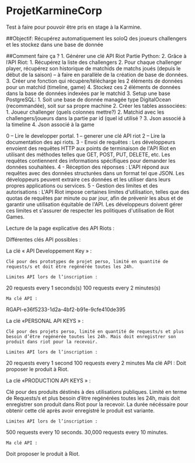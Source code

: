 # ProjetKarmineCorp
Test à faire pour pouvoir être pris en stage à la Karmine.

##Objectif:
Récupérez automatiquement les soloQ des joueurs challengers et les stockez dans une base de donnée

##Comment faire ça ?
    1. Générer une clé API Riot
Partie Python:
    2. Grâce à l’API Riot:
        1. Récupérez la liste des challengers
        2. Pour chaque challenger player, récupérez son historique de matchids de matchs joués (depuis le début de la saison) – à faire en parallèle de la création de base de données.
        3. Créer une fonction qui récupère/télécharge les 2 éléments de données pour un matchid (timeline, game)
        4. Stockez ces 2 éléments de données dans la base de données indexées par le matchid
    3. Setup une base PostgreSQL:
        1. Soit une base de donnée managée type DigitalOcean (recommandée), soit sur sa propre machine
        2. Créer les tables asssociées:
            1. Joueur challenger (quels colonnes mettre?)
            2. Matchid avec les challengers/joueurs dans la partie par id (quel id utilisé ?
            3. Json associé à la timeline
            4. Json associé à la game

0 – Lire le developper portal.
1 – generer une clé API riot
2 – Lire la documentation des api riots.
3 - Envoi de requêtes : Les développeurs envoient des requêtes HTTP aux points de terminaison de l'API Riot en utilisant des méthodes telles que GET, POST, PUT, DELETE, etc. Les requêtes contiennent des informations spécifiques pour demander les données souhaitées.
4 - Réception des réponses : L'API répond aux requêtes avec des données structurées dans un format tel que JSON. Les développeurs peuvent extraire ces données et les utiliser dans leurs propres applications ou services.
5 - Gestion des limites et des autorisations : L'API Riot impose certaines limites d'utilisation, telles que des quotas de requêtes par minute ou par jour, afin de prévenir les abus et de garantir une utilisation équitable de l'API. Les développeurs doivent gérer ces limites et s'assurer de respecter les politiques d'utilisation de Riot Games.


Lecture de la page explicative des API Riots :



Différentes clés API possibles :

La clé « API Developpement Key » :

	Clé pour des prototypes de projet perso, limité en quantité de requests/s et doit être regénérée toutes les 24h.

	Limites API lors de l’inscription :
20 requests every 1 seconds(s)
100 requests every 2 minutes(s)

	Ma clé API :
RGAPI-e36f5233-1d2a-4bf2-b91e-9cfe410de395


La clé «PERSONAL API KEYS » :

	Clé pour des projets perso, limité en quantité de requests/s et plus besoin d’être regénérée toutes les 24h. Mais doit enregistrer son produit dans riot pour la recevoir.

	Limites API lors de l’inscription :

20 requests every 1 second 
100 requests every 2 minutes 
	Ma clé API :
Doit proposer le produit à Riot.

La clé «PRODUCTION API KEYS » :


Clé pour des produits déstinés à des utilisations publiques. Limité en terme de Requests/s et plus besoin d’être regénérées toutes les 24h, mais doit enregistrer son produit dans Riot pour la recevoir.
La durée nécéssaire pour obtenir cette clé après avoir enregistré le produit est variante.


	Limites API lors de l’inscription :
500 requests every 10 seconds.
30,000 requests every 10 minutes.

	Ma clé API :
Doit proposer le produit à Riot.

